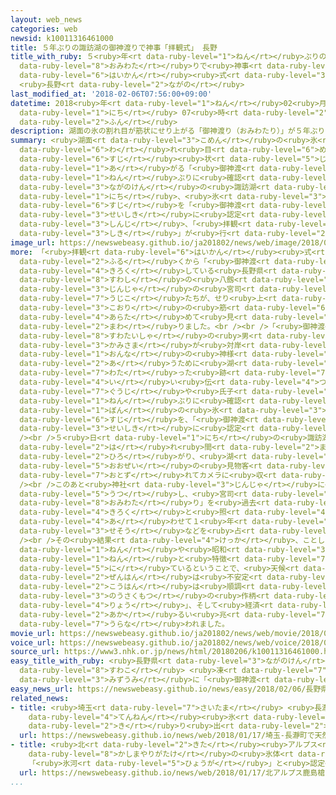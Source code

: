 ```yaml
---
layout: web_news
categories: web
newsid: k10011316461000
title: ５年ぶりの諏訪湖の御神渡りで神事「拝観式」 長野
title_with_ruby: ５<ruby>年<rt data-ruby-level="1">ねん</rt></ruby>ぶりの<ruby>諏訪湖<rt data-ruby-level="8">すわこ</rt></ruby>の<ruby>御神渡<rt
  data-ruby-level="8">おみわた</rt></ruby>りで<ruby>神事<rt data-ruby-level="3">しんじ</rt></ruby>「<ruby>拝観<rt
  data-ruby-level="6">はいかん</rt></ruby><ruby>式<rt data-ruby-level="3">しき</rt></ruby>」
  <ruby>長野<rt data-ruby-level="2">ながの</rt></ruby>
last_modified_at: '2018-02-06T07:56:00+09:00'
datetime: 2018<ruby>年<rt data-ruby-level="1">ねん</rt></ruby>02<ruby>月<rt data-ruby-level="1">がつ</rt></ruby>06<ruby>日<rt
  data-ruby-level="1">にち</rt></ruby> 07<ruby>時<rt data-ruby-level="2">じ</rt></ruby>56<ruby>分<rt
  data-ruby-level="2">ふん</rt></ruby>
description: 湖面の氷の割れ目が筋状にせり上がる「御神渡り（おみわたり）」が５年ぶりに確認された長野県の諏訪湖で、５日、氷の筋を「御神渡り」と正式に認定する神事、「拝観式」が行われました。
summary: <ruby>湖面<rt data-ruby-level="3">こめん</rt></ruby>の<ruby>氷<rt data-ruby-level="3">こおり</rt></ruby>の<ruby>割<rt
  data-ruby-level="6">わ</rt></ruby>れ<ruby>目<rt data-ruby-level="6">め</rt></ruby>が<ruby>筋<rt
  data-ruby-level="6">すじ</rt></ruby><ruby>状<rt data-ruby-level="5">じょう</rt></ruby>にせり<ruby>上<rt
  data-ruby-level="1">あ</rt></ruby>がる「<ruby>御神渡<rt data-ruby-level="8">おみわた</rt></ruby>り（おみわたり）」が５<ruby>年<rt
  data-ruby-level="1">ねん</rt></ruby>ぶりに<ruby>確認<rt data-ruby-level="7">かくにん</rt></ruby>された<ruby>長野県<rt
  data-ruby-level="3">ながのけん</rt></ruby>の<ruby>諏訪湖<rt data-ruby-level="8">すわこ</rt></ruby>で、５<ruby>日<rt
  data-ruby-level="1">にち</rt></ruby>、<ruby>氷<rt data-ruby-level="3">こおり</rt></ruby>の<ruby>筋<rt
  data-ruby-level="6">すじ</rt></ruby>を「<ruby>御神渡<rt data-ruby-level="8">おみわた</rt></ruby>り」と<ruby>正式<rt
  data-ruby-level="3">せいしき</rt></ruby>に<ruby>認定<rt data-ruby-level="7">にんてい</rt></ruby>する<ruby>神事<rt
  data-ruby-level="3">しんじ</rt></ruby>、「<ruby>拝観<rt data-ruby-level="6">はいかん</rt></ruby><ruby>式<rt
  data-ruby-level="3">しき</rt></ruby>」が<ruby>行<rt data-ruby-level="2">おこな</rt></ruby>われました。
image_url: https://newswebeasy.github.io/ja201802/news/web/image/2018/02/06/K10011316461_1802060754_1802060756_01_03.jpg
more: 「<ruby>拝観<rt data-ruby-level="6">はいかん</rt></ruby><ruby>式<rt data-ruby-level="3">しき</rt></ruby>」ではまず、<ruby>古<rt
  data-ruby-level="2">ふる</rt></ruby>くから「<ruby>御神渡<rt data-ruby-level="8">おみわた</rt></ruby>り」を<ruby>記録<rt
  data-ruby-level="4">きろく</rt></ruby>している<ruby>長野県<rt data-ruby-level="3">ながのけん</rt></ruby><ruby>諏訪市<rt
  data-ruby-level="8">すわし</rt></ruby>の<ruby>八劔<rt data-ruby-level="8">やつるぎ</rt></ruby><ruby>神社<rt
  data-ruby-level="3">じんじゃ</rt></ruby>の<ruby>宮司<rt data-ruby-level="7">ぐうじ</rt></ruby>や<ruby>氏子<rt
  data-ruby-level="7">うじこ</rt></ruby>たちが、せり<ruby>上<rt data-ruby-level="1">あ</rt></ruby>がった<ruby>氷<rt
  data-ruby-level="3">こおり</rt></ruby>の<ruby>筋<rt data-ruby-level="6">すじ</rt></ruby>を<ruby>改<rt
  data-ruby-level="4">あらた</rt></ruby>めて<ruby>見<rt data-ruby-level="1">み</rt></ruby>て<ruby>回<rt
  data-ruby-level="2">まわ</rt></ruby>りました。<br /><br />「<ruby>御神渡<rt data-ruby-level="8">おみわた</rt></ruby>り」は、<ruby>諏訪大社<rt
  data-ruby-level="8">すわたいしゃ</rt></ruby>の<ruby>男<rt data-ruby-level="1">おとこ</rt></ruby>の<ruby>神様<rt
  data-ruby-level="3">かみさま</rt></ruby>が<ruby>対岸<rt data-ruby-level="3">たいがん</rt></ruby>の<ruby>女<rt
  data-ruby-level="1">おんな</rt></ruby>の<ruby>神様<rt data-ruby-level="3">かみさま</rt></ruby>に<ruby>会<rt
  data-ruby-level="2">あ</rt></ruby>うために<ruby>湖<rt data-ruby-level="3">みずうみ</rt></ruby>を<ruby>渡<rt
  data-ruby-level="7">わた</rt></ruby>った<ruby>跡<rt data-ruby-level="7">あと</rt></ruby>だと<ruby>言<rt
  data-ruby-level="4">い</rt></ruby>い<ruby>伝<rt data-ruby-level="4">つた</rt></ruby>えられていて、<ruby>宮司<rt
  data-ruby-level="7">ぐうじ</rt></ruby>や<ruby>氏子<rt data-ruby-level="7">うじこ</rt></ruby>などは５<ruby>年<rt
  data-ruby-level="1">ねん</rt></ruby>ぶりに<ruby>確認<rt data-ruby-level="7">かくにん</rt></ruby>された３<ruby>本<rt
  data-ruby-level="1">ぼん</rt></ruby>の<ruby>氷<rt data-ruby-level="3">こおり</rt></ruby>の<ruby>筋<rt
  data-ruby-level="6">すじ</rt></ruby>を、「<ruby>御神渡<rt data-ruby-level="8">おみわた</rt></ruby>り」と<ruby>正式<rt
  data-ruby-level="3">せいしき</rt></ruby>に<ruby>認定<rt data-ruby-level="7">にんてい</rt></ruby>しました。<br
  /><br />５<ruby>日<rt data-ruby-level="1">にち</rt></ruby>の<ruby>諏訪湖<rt data-ruby-level="8">すわこ</rt></ruby>は<ruby>晴<rt
  data-ruby-level="2">は</rt></ruby>れ<ruby>間<rt data-ruby-level="2">ま</rt></ruby>が<ruby>広<rt
  data-ruby-level="2">ひろ</rt></ruby>がり、<ruby>湖<rt data-ruby-level="3">みずうみ</rt></ruby>のまわりには<ruby>大勢<rt
  data-ruby-level="5">おおぜい</rt></ruby>の<ruby>見物客<rt data-ruby-level="3">けんぶつきゃく</rt></ruby>が<ruby>訪<rt
  data-ruby-level="7">おとず</rt></ruby>れてカメラに<ruby>収<rt data-ruby-level="6">おさ</rt></ruby>めていました。<br
  /><br />このあと<ruby>神社<rt data-ruby-level="3">じんじゃ</rt></ruby>に<ruby>場所<rt data-ruby-level="3">ばしょ</rt></ruby>を<ruby>移<rt
  data-ruby-level="5">うつ</rt></ruby>し、<ruby>宮司<rt data-ruby-level="4">みやじ</rt></ruby>らが、ことしの「<ruby>御神渡<rt
  data-ruby-level="8">おみわた</rt></ruby>り」を<ruby>過去<rt data-ruby-level="5">かこ</rt></ruby>の<ruby>記録<rt
  data-ruby-level="4">きろく</rt></ruby>と<ruby>照<rt data-ruby-level="4">て</rt></ruby>らし<ruby>合<rt
  data-ruby-level="4">あ</rt></ruby>わせて１<ruby>年<rt data-ruby-level="1">ねん</rt></ruby>の<ruby>世相<rt
  data-ruby-level="3">せそう</rt></ruby>などを<ruby>占<rt data-ruby-level="7">うらな</rt></ruby>いました。<br
  /><br />その<ruby>結果<rt data-ruby-level="4">けっか</rt></ruby>、ことしは<ruby>昭和<rt data-ruby-level="3">しょうわ</rt></ruby>１３<ruby>年<rt
  data-ruby-level="1">ねん</rt></ruby>や<ruby>昭和<rt data-ruby-level="3">しょうわ</rt></ruby>２０<ruby>年<rt
  data-ruby-level="1">ねん</rt></ruby>と<ruby>特徴<rt data-ruby-level="7">とくちょう</rt></ruby>が<ruby>似<rt
  data-ruby-level="5">に</rt></ruby>ているということで、<ruby>天候<rt data-ruby-level="4">てんこう</rt></ruby>は「<ruby>前半<rt
  data-ruby-level="2">ぜんはん</rt></ruby>は<ruby>不安定<rt data-ruby-level="4">ふあんてい</rt></ruby>なれど<ruby>後半<rt
  data-ruby-level="2">こうはん</rt></ruby>は<ruby>順調<rt data-ruby-level="4">じゅんちょう</rt></ruby>」で、<ruby>農作物<rt
  data-ruby-level="3">のうさくもつ</rt></ruby>の<ruby>作柄<rt data-ruby-level="7">さくがら</rt></ruby>は「やや<ruby>良<rt
  data-ruby-level="4">りょう</rt></ruby>」、そして<ruby>経済<rt data-ruby-level="6">けいざい</rt></ruby>は「<ruby>明<rt
  data-ruby-level="2">あか</rt></ruby>るい<ruby>兆<rt data-ruby-level="7">きざ</rt></ruby>しあり」と<ruby>占<rt
  data-ruby-level="7">うらな</rt></ruby>われました。
movie_url: https://newswebeasy.github.io/ja201802/news/web/movie/2018/02/06/k10011316461_201802060754_201802060755.mp4
voice_url: https://newswebeasy.github.io/ja201802/news/web/voice/2018/02/06/k10011316461_201802060754_201802060755.mp3
source_url: https://www3.nhk.or.jp/news/html/20180206/k10011316461000.html
easy_title_with_ruby: <ruby>長野県<rt data-ruby-level="3">ながのけん</rt></ruby>の<ruby>諏訪湖<rt
  data-ruby-level="8">すわこ</rt></ruby> <ruby>凍<rt data-ruby-level="7">こお</rt></ruby>った<ruby>湖<rt
  data-ruby-level="3">みずうみ</rt></ruby>に「<ruby>御神渡<rt data-ruby-level="8">おみわた</rt></ruby>り」ができる
easy_news_url: https://newswebeasy.github.io/news/easy/2018/02/06/長野県の諏訪湖-凍った湖に御神渡りができる
related_news:
- title: <ruby>埼玉<rt data-ruby-level="7">さいたま</rt></ruby> <ruby>長瀞町<rt data-ruby-level="8">ながとろまち</rt></ruby>で<ruby>天然<rt
    data-ruby-level="4">てんねん</rt></ruby><ruby>氷<rt data-ruby-level="3">こおり</rt></ruby>の<ruby>切<rt
    data-ruby-level="2">き</rt></ruby>り<ruby>出<rt data-ruby-level="2">だ</rt></ruby>し
  url: https://newswebeasy.github.io/news/web/2018/01/17/埼玉-長瀞町で天然氷の切り出し
- title: <ruby>北<rt data-ruby-level="2">きた</rt></ruby><ruby>アルプス<rt data-ruby-level="2">あるぷす</rt></ruby><ruby>鹿島槍ヶ岳<rt
    data-ruby-level="8">かしまやりがたけ</rt></ruby>の<ruby>氷体<rt data-ruby-level="3">ひょうたい</rt></ruby>
    「<ruby>氷河<rt data-ruby-level="5">ひょうが</rt></ruby>」と<ruby>認定<rt data-ruby-level="7">にんてい</rt></ruby>
  url: https://newswebeasy.github.io/news/web/2018/01/17/北アルプス鹿島槍ヶ岳の氷体-氷河と認定
...
```

